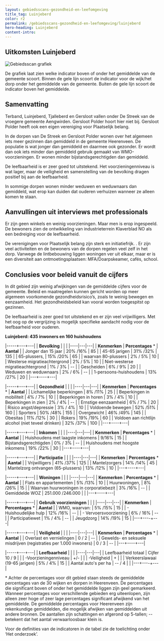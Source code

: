 ```yaml
---
layout: gebiedsscans-gezondheid-en-leefomgeving
title_tag: Luinjeberd
color: r2
permalink: /gebiedsscans-gezondheid-en-leefomgeving/luinjeberd
hero-heading: Luinjeberd
content-intro:
---
```

## Uitkomsten Luinjeberd

![Gebiedsscan grafiek](/uploads/Grafieken_Gebiedsscans_Dorpen-11.png)

De grafiek laat zien welke indicator boven of onder het gemiddelde van de gemeente scoort. Binnen de gele lijn scoort de indicator voor de wijk/het dorp onder het gemiddelde van de gemeente. Buiten de gele lijn scoort de indicator boven het gemiddelde.

## Samenvatting
Terband, Luinjeberd, Tjalleberd en Gersloot vallen onder De Streek van de vroegere gemeente Aengwirden. Gersloot Polder hoort hier niet bij. Gersloot Polder heeft ook een eigen vereniging voor Plaatselijk belang.

In de dorpen van De Streek en Gersloot Polder wonen over het algemeen iets meer gezinnen dan gemiddeld in de gemeente Heerenveen. De populatie is wat jonger dan gemiddeld en daarmee ook gezonder. Er wordt dan ook iets minder dan gemiddeld gebruik gemaakt van WMO-voorzieningen. Er wonen minder  bijstandsgerechtigden dan gemiddeld.

De leefbaarheid is er zeer goed tot uitstekend. Het voorzieningenniveau is wat lager, maar de veiligheid en samenstelling van de bevolking dragen positief bij aan de leefbaarheid.

In sommige dorpen wonen minder weduwen en weduwnaars dan gemiddeld, wat erop kan duiden dat ouderen verhuizen wanneer ze alleen komen te staan.

## Aanvullingen uit interviews met professionals
Er zijn geen winkels en weinig voorzieningen. Maar men is erop ingespeeld. De bewoners zien de ontwikkeling van industrieterrein Klaverblad NO als een bedreiging voor de leefbaarheid.

De verenigingen voor Plaatselijk belang zijn sterk en initiatiefrijk. . Er zijn veel activiteiten en de bewoners van de dorpen regelen veel zelf in het dorp. Vanwege de lintbebouwing liggen woningen ver uit elkaar, maar er is een diversiteit aan ontmoetingsplaatsen: MFA/Doarpskeamer, cafés, school.

## Conclusies voor beleid vanuit de cijfers
In dit gebied zijn weinig afwijkingen van de gemiddelde cijfers voor de gemeente. Beleid en maatregelen kunnen gericht worden op meer algemeen voorkomende gezondheidsrisico’s, zoals te weinig bewegen en eenzaamheid. Het gezondheidsbeleid kan vooral worden toegespitst  op gezinnen.

De leefbaarheid is zeer goed tot uitstekend en er zijn veel vrijwilligers. Met het oog op de vergrijzing is mogelijk specifieke aandacht nodig voor de leefbaarheid voor ouderen.

**Luinjeberd: 435 inwoners en 160 huishoudens**

|-----+---+---|
|  **Bevolking**  |  |    |
|----|---|---|
| **Kenmerken**  | **Percentages** * | **Aantal** |
| Jonger dan 15 jaar                                  | 20% /16% | 85 |
| 45-65 jarigen                                       | 31% /32% | 135 |
| 65-plussers,                                        | 15% /20% | 65 |
| waarvan 80-plussers                                 | 2% / 5% | 10 |
| Westerse migratieachtergrond                        | 2% / 5% | 10 |
| Niet-westerse migratieachtergrond                   | 1% / 3% | --  |
| Gescheiden                                          | 6% / 9% | 20 |
| Weduwen en weduwnaars                               | 2% / 6% | -- |
| 1-persoons-huishoudens                              | 13% /27% | 20 |
|---+----+---|

|-----+---+---|
| **Gezondheid** |     |     |
|----|---|---|
| **Kenmerken** | **Percentages** * | **Aantal** |
| Lichamelijke beperkingen                            |  8% /11%   |  25   |
| Beperkingen in mobiliteit                           |  4% / 7%   |  10   |
| Beperkingen in horen                                |  3% / 4%   |  10   |
| Beperkingen in zien                                 |  2% / 4%   |  --   |
| Ernstige eenzaamheid                                |  6% / 7%   |  20   |
| Risico angst/depressie                              |  3% / 4%   |  10   |
| Voldoende bewegen                                   |  52% /51%   |  160   |
| Sporters                                            |  50% /48%   |  155   |
| Overgewicht                                         |  46% /49%   |  145   |
| Obesitas                                            |  11% /12%   |  30   |
| Rokers                                              |  19% /19%   |  60   |
| Voldoen aan richtlijn alcohol (niet teveel drinken) |  32% /37%   |  100   |
|---+----+---|

|-----+---+---|
| **Inkomen** |     |     |
|----|---|---|
| **Kenmerken**    | **Percentages** * | **Aantal** |
| Huishoudens met laagste inkomens                    |  9/16%      |   15      |
| Bijstandsgerechtigden                               |  0% / 3%      |   --      |
| Huishoudens met hoogste inkomens                    |  19% /22%      |   30      |
|---+----+---|

|-----+---+---|
| **Participatie** |     |     |
|----|---|---|
| **Kenmerken**  | **Percentages** * | **Aantal** |
| Vrijwilligers                                       |  41% /37%     |   125      |
| Mantelzorgers                                       |  14% /14%     |   45      |
| Mantelzorg ontvangen (65-plussers)                  |  13% /12%     |   10      |
|---+----+---|

|-----+---+---|
| **Woningen** |     |     |
|----|---|---|
| **Kenmerken** | **Percentages** * | **Aantal** |
| Flats en appartementen                              | 5% /13% |  10 |
| Huurwoningen,                                       | 8% /26% |  15 |
| Waarvan huurwoningen in corporatiebezit             | 3% /16% |  -- |
| Gemiddelde WOZ                                      | 251.000 /246.000 |      |
|---+----+---|

|-----+---+---|
| **Gebruik voorzieningen** |     |     |
|----|---|---|
| **Kenmerken** | **Percentages** * | **Aantal** |
| WMO, waarvan:                                       | 5% /15% | 15 |
| - Huishoudelijke hulp                               | 12% /16% | -- |
| - Vervoersvoorziening                               | 6% / 16% | -- |
| Participatiewet                                     | 1% / 4% | -- |
| Jeugdzorg                                           | 14% /19% | 15 |
|---+----+---|

|-----+---+---|
| **Veiligheid** |     |     |
|----|---|---|
| **Kenmerken** | **Percentages** * | **Aantal** |
| Overlast en vernielingen                                           | 0 / 2 | -- |
| Gewelds- en seksuele misdrijven (registraties per 1.000 inwoners)  | 0 / 3 | -- |
|---+----+---|

|-----+---+---|
| **Leefbaarheid** |     |     |
|----|---|---|
| Leefbaarheid totaal                                | Cijfer 10 / 9 |                     |
| -Voorzieningenniveau                               | +/- |                     |
| -Veiligheid                                        | + |            |
| Verkeerslawaai (19-65 jarigen)                     | 5% / 4% |    15                  |
| Aantal auto's per ha                               | -- / 4 |                     |
|---+----+---|

\* Achter de percentages voor dit gebied staan steeds de gemiddelde percentages van de 30 wijken en dorpen in Heerenveen. De percentages die significant boven of onder het gemiddelde liggen zijn geel gemarkeerd. Wanneer percentages voor verschillende gebieden erg uiteenlopen, zijn alleen zeer hoge of zeer lage percentages significant afwijkend van het gemiddelde. De gemiddelde percentages voor Heerenveen zijn rekenkundige gemiddelden, die mogelijk afwijken van gemiddelden uit andere bronnen. De aantallen zijn schattingen en afgerond op 5-tallen; -- betekent dat het aantal verwaarloosbaar klein is.

Voor de definities van de indicatoren in de tabel zie de toelichting onder  ‘Het onderzoek’.
